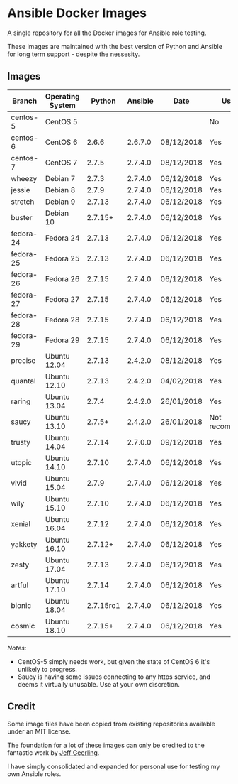 # Ansible Docker Images

A single repository for all the Docker images for Ansible role testing.

These images are maintained with the best version of Python and Ansible for long term support - despite the nessesity.

## Images

| Branch    | Operating System | Python    | Ansible | Date       | Usable          |
| --------- |------------------| --------- | ------- |----------- | --------------- |
| centos-5  | CentOS 5         |           |         |            | No              |
| centos-6  | CentOS 6         | 2.6.6     | 2.6.7.0 | 08/12/2018 | Yes             |
| centos-7  | CentOS 7         | 2.7.5     | 2.7.4.0 | 08/12/2018 | Yes             |
| wheezy    | Debian 7         | 2.7.3     | 2.7.4.0 | 06/12/2018 | Yes             |
| jessie    | Debian 8         | 2.7.9     | 2.7.4.0 | 06/12/2018 | Yes             |
| stretch   | Debian 9         | 2.7.13    | 2.7.4.0 | 06/12/2018 | Yes             |
| buster    | Debian 10        | 2.7.15+   | 2.7.4.0 | 06/12/2018 | Yes             |
| fedora-24 | Fedora 24        | 2.7.13    | 2.7.4.0 | 06/12/2018 | Yes             |
| fedora-25 | Fedora 25        | 2.7.13    | 2.7.4.0 | 06/12/2018 | Yes             |
| fedora-26 | Fedora 26        | 2.7.15    | 2.7.4.0 | 06/12/2018 | Yes             |
| fedora-27 | Fedora 27        | 2.7.15    | 2.7.4.0 | 06/12/2018 | Yes             |
| fedora-28 | Fedora 28        | 2.7.15    | 2.7.4.0 | 06/12/2018 | Yes             |
| fedora-29 | Fedora 29        | 2.7.15    | 2.7.4.0 | 06/12/2018 | Yes             |
| precise   | Ubuntu 12.04     | 2.7.13    | 2.4.2.0 | 08/12/2018 | Yes             |
| quantal   | Ubuntu 12.10     | 2.7.13    | 2.4.2.0 | 04/02/2018 | Yes             |
| raring    | Ubuntu 13.04     | 2.7.4     | 2.4.2.0 | 26/01/2018 | Yes             |
| saucy     | Ubuntu 13.10     | 2.7.5+    | 2.4.2.0 | 26/01/2018 | Not recommended |
| trusty    | Ubuntu 14.04     | 2.7.14    | 2.7.0.0 | 09/12/2018 | Yes             |
| utopic    | Ubuntu 14.10     | 2.7.10    | 2.7.4.0 | 06/12/2018 | Yes             |
| vivid     | Ubuntu 15.04     | 2.7.9     | 2.7.4.0 | 06/12/2018 | Yes             |
| wily      | Ubuntu 15.10     | 2.7.10    | 2.7.4.0 | 06/12/2018 | Yes             |
| xenial    | Ubuntu 16.04     | 2.7.12    | 2.7.4.0 | 06/12/2018 | Yes             |
| yakkety   | Ubuntu 16.10     | 2.7.12+   | 2.7.4.0 | 06/12/2018 | Yes             |
| zesty     | Ubuntu 17.04     | 2.7.13    | 2.7.4.0 | 06/12/2018 | Yes             |
| artful    | Ubuntu 17.10     | 2.7.14    | 2.7.4.0 | 06/12/2018 | Yes             |
| bionic    | Ubuntu 18.04     | 2.7.15rc1 | 2.7.4.0 | 06/12/2018 | Yes             |
| cosmic    | Ubuntu 18.10     | 2.7.15+   | 2.7.4.0 | 06/12/2018 | Yes             |

*Notes*:

* CentOS-5 simply needs work, but given the state of CentOS 6 it's unlikely to progress.
* Saucy is having some issues connecting to any https service, and deems it virtually unusable. Use at your own discretion.

## Credit

Some image files have been copied from existing repositories available under an MIT license.

The foundation for a lot of these images can only be credited to the fantastic work by [Jeff Geerling](http://jeffgeerling.com/).

I have simply consolidated and expanded for personal use for testing my own Ansible roles.